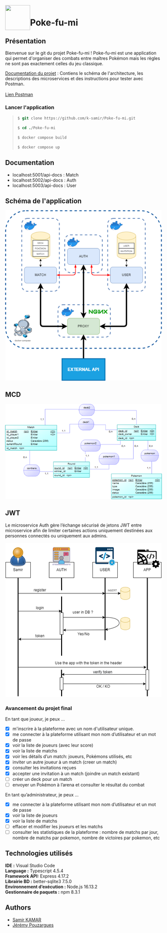 <img align="left" width="80" height="80" src="https://cdn.pixabay.com/photo/2019/11/27/14/06/pokemon-4657023_960_720.png">

# Poke-fu-mi

## Présentation
Bienvenue sur le git du projet Poke-fu-mi !
Poke-fu-mi est une application qui permet d'organiser des combats entre maîtres Pokémon mais les règles ne sont pas exactement celles du jeu classique.

[Documentation du projet](https://docs.google.com/document/d/1TNad6-f3UBtUEcqrL9srWEiu5bKGEF6GD9Wl_2qRz00/edit#) : Contiens le schéma de l'architecture, les descriptions des microservices et des instructions pour tester avec Postman.
<br> <br> 
[Lien Postman](https://www.postman.com/avionics-operator-61205825/workspace/poke-fu-mi/)


### Lancer l'application

> ~~~csh
> $ git clone https://github.com/k-samir/Poke-fu-mi.git
> ~~~
> ~~~csh
> $ cd ./Poke-fu-mi
> ~~~
> ~~~csh
> $ docker compose build
> ~~~
> ~~~csh
> $ docker compose up
> ~~~

## Documentation
-   localhost:5001/api-docs : Match
-   localhost:5002/api-docs : Auth
-   localhost:5003/api-docs : User  
## Schéma de l'application
<p align="center">
<img src="https://github.com/k-samir/Poke-fu-mi/blob/develop/documentation/image/Poke-fu-miArchitecture.png?raw=true">
 </p>
 
## MCD
<p align="center">
<img src="https://github.com/k-samir/Poke-fu-mi/blob/develop/documentation/image/mcd.png?raw=true">
 </p>

## JWT
Le microservice Auth gère l’échange sécurisé de jetons JWT entre microservice afin de limiter certaines actions uniquement destinées aux personnes connectés ou uniquement aux admins.
<p align="center">
<img src="https://github.com/k-samir/Poke-fu-mi/blob/develop/documentation/image/CustomJWT.png?raw=true">
 </p>
 
 
### Avancement du projet final

En tant que joueur, je peux …
- [x] m'inscrire à la plateforme avec un nom d'utilisateur unique.
- [x] me connecter à la plateforme utilisant mon nom d’utilisateur et un mot de passe
- [x] voir la liste de joueurs (avec leur score)
- [x] voir la liste de matchs
- [x] voir les détails d’un match: joueurs, Pokémons utilisés, etc
- [x] inviter un autre joueur à un match (creer un match)
- [x] consulter les invitations reçues
- [x] accepter une invitation à un match (joindre un match existant)
- [ ] créer un deck pour un match
- [ ] envoyer un Pokémon à l’arena et consulter le résultat du combat

En tant qu’administrateur, je peux …
- [x] me connecter à la plateforme utilisant mon nom d’utilisateur et un mot de passe
- [x] voir la liste de joueurs 
- [x] voir la liste de matchs
- [ ] effacer et modifier les joueurs et les matchs
- [ ] consulter les statistiques de la plateforme : nombre de matchs par jour, nombre de matchs par pokemon, nombre de victoires par pokemon, etc

## Technologies utilisés

**IDE :** Visual Studio Code <br>
**Language :** Typescript 4.5.4<br>
**Framework API:** Express 4.17.2<br>
**Librairie BD :** better-sqlite3 7.5.0<br>
**Environnement d’exécution :** Node.js 16.13.2<br>
**Gestionnaire de paquets :** npm 8.3.1<br>

## Authors
- [Samir KAMAR](https://github.com/k-samir)
- [Jérémy Pouzargues](https://github.com/jeremy-pouzargues)
